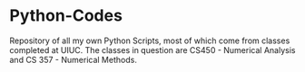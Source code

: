 # Python-Codes
Repository of all my own Python Scripts, most of which come from classes completed at UIUC.
The classes in question are CS450 - Numerical Analysis and CS 357 - Numerical Methods.

